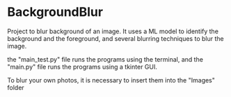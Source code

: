 # BackgroundBlur

Project to blur background of an image.
It uses a ML model to identify the background and the foreground, and several blurring techniques to blur the image.

the "main_test.py" file runs the programs using the terminal, and the "main.py" file runs the programs using a tkinter GUI.

To blur your own photos, it is necessary to insert them into the "Images" folder